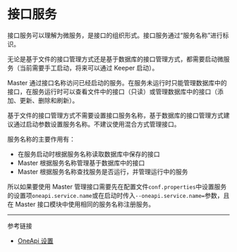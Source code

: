 # 接口服务

接口服务可以理解为微服务，是接口的组织形式。接口服务通过“服务名称”进行标识。

无论是基于文件的接口管理方式还是基于数据库的接口管理方式，都需要启动微服务（当前需要手工启动，将来可以通过 Keeper 启动）。

Master 通过接口名称访问已经启动的服务。在服务未运行时只能管理数据库中的接口，在服务运行时可以查看文件中的接口（只读）或管理数据库中的接口（添加、更新、删除和刷新）。

基于文件的接口管理方式不需要设置接口服务名称，基于数据库的接口管理方式建议通过启动参数设置服务名称。不建议使用混合方式管理接口。

服务名称的主要作用有：

* 在服务启动时根据服务名称读取数据库中保存的接口
* Master 根据服务名称管理基于数据库中的接口
* Master 根据服务名称查找服务是否运行，并管理运行中的服务

所以如果要使用 Master 管理接口需要先在配置文件`conf.properties`中设置服务的设置项`oneapi.service.name`或在启动时传入`--oneapi.service.name=`参数，且在 Master 接口模块中使用相同的服务名称注册服务。

---
参考链接

* [OneApi 设置](/oneapi/setup.md)

